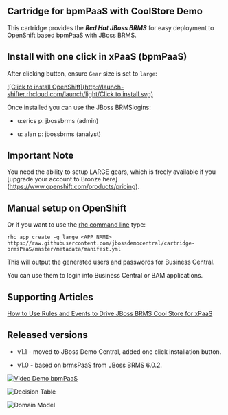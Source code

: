 ## Cartridge for bpmPaaS with CoolStore Demo

This cartridge provides the **_Red Hat JBoss BRMS_** for easy deployment to OpenShift based bpmPaaS with JBoss BRMS.


Install with one click in xPaaS (bpmPaaS)
-----------------------------------------
After clicking button, ensure `Gear` size is set to `large`:

[![Click to install OpenShift](http://launch-shifter.rhcloud.com/launch/light/Click to  install.svg)](https://openshift.redhat.com/app/console/application_type/custom?&cartridges[]=https://raw.githubusercontent.com/jbossdemocentral/cartridge-brmsPaaS/master/metadata/manifest.yml&name=bpmpaasgenericloan&gear_profile=large&initial_git_url=)

Once installed you can use the JBoss BRMSlogins: 

   * u:erics  p: jbossbrms  (admin)

   * u: alan  p: jbossbrms  (analyst)


Important Note
--------------
You need the ability to setup LARGE gears, which is freely available if you [upgrade your account to Bronze here] (https://www.openshift.com/products/pricing). 


Manual setup on OpenShift
-------------------------
Or if you want to use the [rhc command line](https://www.openshift.com/developers/rhc-client-tools-install) type:

    rhc app create -g large <APP NAME> https://raw.githubusercontent.com/jbossdemocentral/cartridge-brmsPaaS/master/metadata/manifest.yml

This will output the generated users and passwords for Business Central.

You can use them to login into Business Central or BAM applications.


Supporting Articles
-------------------

[How to Use Rules and Events to Drive JBoss BRMS Cool Store for xPaaS](http://www.schabell.org/2014/08/how-to-use-rules-events-drive-jboss-brms-coolstore-xpaas.html)

Released versions
-----------------

- v1.1 - moved to JBoss Demo Central, added one click installation button.

- v1.0 - based on brmsPaaS from JBoss BRMS 6.0.2.

[![Video Demo bpmPaaS](https://github.com/jbossdemocentral/erics-images/blob/master/video-images/video-brms-coolstore-bpmpaas.png?raw=true)](http://vimeo.com/ericschabell/bpmpaas-brms-coolstore-demo)

![Decision Table](https://github.com/jbossdemocentral/brms-coolstore-demo/blob/master/docs/demo-images/coolstore-decision-table.png?raw=true)

![Domain Model](https://github.com/jbossdemocentral/brms-coolstore-demo/blob/master/docs/demo-images/coolstore-model.png?raw=true)
